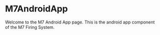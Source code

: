 # M7AndroidApp
Welcome to the M7 Android App page.  This is the android app component of the M7 Firing System.  
